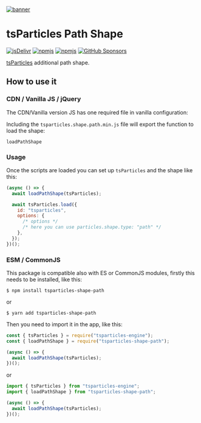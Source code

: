[![banner](https://particles.js.org/images/banner3.png)](https://particles.js.org)

# tsParticles Path Shape

[![jsDelivr](https://data.jsdelivr.com/v1/package/npm/tsparticles-shape-path/badge)](https://www.jsdelivr.com/package/npm/tsparticles-shape-path)
[![npmjs](https://badge.fury.io/js/tsparticles-shape-path.svg)](https://www.npmjs.com/package/tsparticles-shape-path)
[![npmjs](https://img.shields.io/npm/dt/tsparticles-shape-path)](https://www.npmjs.com/package/tsparticles-shape-path) [![GitHub Sponsors](https://img.shields.io/github/sponsors/matteobruni)](https://github.com/sponsors/matteobruni)

[tsParticles](https://github.com/matteobruni/tsparticles) additional path shape.

## How to use it

### CDN / Vanilla JS / jQuery

The CDN/Vanilla version JS has one required file in vanilla configuration:

Including the `tsparticles.shape.path.min.js` file will export the function to load the shape:

```text
loadPathShape
```

### Usage

Once the scripts are loaded you can set up `tsParticles` and the shape like this:

```javascript
(async () => {
  await loadPathShape(tsParticles);

  await tsParticles.load({
    id: "tsparticles",
    options: {
      /* options */
      /* here you can use particles.shape.type: "path" */
    },
  });
})();
```

### ESM / CommonJS

This package is compatible also with ES or CommonJS modules, firstly this needs to be installed, like this:

```shell
$ npm install tsparticles-shape-path
```

or

```shell
$ yarn add tsparticles-shape-path
```

Then you need to import it in the app, like this:

```javascript
const { tsParticles } = require("tsparticles-engine");
const { loadPathShape } = require("tsparticles-shape-path");

(async () => {
  await loadPathShape(tsParticles);
})();
```

or

```javascript
import { tsParticles } from "tsparticles-engine";
import { loadPathShape } from "tsparticles-shape-path";

(async () => {
  await loadPathShape(tsParticles);
})();
```
